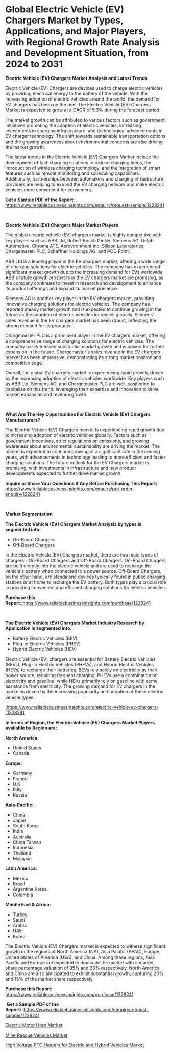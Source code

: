 <p><h1>Global Electric Vehicle (EV) Chargers Market by Types, Applications, and Major Players, with Regional Growth Rate Analysis and Development Situation, from 2024 to 2031</h1></p><p><strong>Electric Vehicle (EV) Chargers Market Analysis and Latest Trends</strong></p>
<p><p>Electric Vehicle (EV) Chargers are devices used to charge electric vehicles by providing electrical energy to the battery of the vehicle. With the increasing adoption of electric vehicles around the world, the demand for EV chargers has been on the rise. The Electric Vehicle (EV) Chargers Market is expected to grow at a CAGR of 5.3% during the forecast period.</p><p>The market growth can be attributed to various factors such as government initiatives promoting the adoption of electric vehicles, increasing investments in charging infrastructure, and technological advancements in EV charger technology. The shift towards sustainable transportation options and the growing awareness about environmental concerns are also driving the market growth.</p><p>The latest trends in the Electric Vehicle (EV) Chargers Market include the development of fast-charging solutions to reduce charging times, the introduction of wireless charging technology, and the integration of smart features such as remote monitoring and scheduling capabilities. Additionally, partnerships between automakers and charging infrastructure providers are helping to expand the EV charging network and make electric vehicles more convenient for consumers.</p></p>
<p><strong>Get a Sample PDF of the Report:&nbsp;</strong> <a href="https://www.reliablebusinessinsights.com/enquiry/request-sample/1228241">https://www.reliablebusinessinsights.com/enquiry/request-sample/1228241</a></p>
<p>&nbsp;</p>
<p><strong>Electric Vehicle (EV) Chargers Major Market Players</strong></p>
<p><p>The global electric vehicle (EV) chargers market is highly competitive with key players such as ABB Ltd, Robert Bosch GmbH, Siemens AG, Delphi Automotive, Chroma ATE, Aerovironment Inc, Silicon Laboratories, Chargemaster PLC, Schaffner Holdings AG, and POD Point.</p><p>ABB Ltd is a leading player in the EV chargers market, offering a wide range of charging solutions for electric vehicles. The company has experienced significant market growth due to the increasing demand for EVs worldwide. ABB's future growth prospects in the EV chargers market are promising, as the company continues to invest in research and development to enhance its product offerings and expand its market presence.</p><p>Siemens AG is another key player in the EV chargers market, providing innovative charging solutions for electric vehicles. The company has reported steady market growth and is expected to continue growing in the future as the adoption of electric vehicles increases globally. Siemens' sales revenue in the EV chargers market has been robust, reflecting the strong demand for its products.</p><p>Chargemaster PLC is a prominent player in the EV chargers market, offering a comprehensive range of charging solutions for electric vehicles. The company has witnessed substantial market growth and is poised for further expansion in the future. Chargemaster's sales revenue in the EV chargers market has been impressive, demonstrating its strong market position and competitive edge.</p><p>Overall, the global EV chargers market is experiencing rapid growth, driven by the increasing adoption of electric vehicles worldwide. Key players such as ABB Ltd, Siemens AG, and Chargemaster PLC are well-positioned to capitalize on this trend, leveraging their expertise and innovation to drive market expansion and revenue growth.</p></p>
<p>&nbsp;</p>
<p><strong>What Are The Key Opportunities For Electric Vehicle (EV) Chargers Manufacturers?</strong></p>
<p><p>The Electric Vehicle (EV) Chargers market is experiencing rapid growth due to increasing adoption of electric vehicles globally. Factors such as government incentives, strict regulations on emissions, and growing awareness about environmental sustainability are driving the market. The market is expected to continue growing at a significant rate in the coming years, with advancements in technology leading to more efficient and faster charging solutions. The future outlook for the EV Chargers market is promising, with investments in infrastructure and new product developments expected to further drive market growth.</p></p>
<p><strong>Inquire or Share Your Questions If Any Before Purchasing This Report:</strong> <a href="https://www.reliablebusinessinsights.com/enquiry/pre-order-enquiry/1228241">https://www.reliablebusinessinsights.com/enquiry/pre-order-enquiry/1228241</a></p>
<p>&nbsp;</p>
<p><strong>Market Segmentation</strong></p>
<p><strong>The Electric Vehicle (EV) Chargers Market Analysis by types is segmented into:</strong></p>
<p><ul><li>On-Board Chargers</li><li>Off-Board Chargers</li></ul></p>
<p><p>In the Electric Vehicle (EV) Chargers market, there are two main types of chargers - On-Board Chargers and Off-Board Chargers. On-Board Chargers are built directly into the electric vehicle and are used to recharge the vehicle's battery when connected to a power source. Off-Board Chargers, on the other hand, are standalone devices typically found in public charging stations or at home to recharge the EV battery. Both types play a crucial role in providing convenient and efficient charging solutions for electric vehicles.</p></p>
<p><strong>Purchase this Report:&nbsp;</strong><a href="https://www.reliablebusinessinsights.com/purchase/1228241">https://www.reliablebusinessinsights.com/purchase/1228241</a></p>
<p>&nbsp;</p>
<p><strong>The Electric Vehicle (EV) Chargers Market Industry Research by Application is segmented into:</strong></p>
<p><ul><li>Battery Electric Vehicles (BEV)</li><li>Plug-In Electric Vehicles (PHEV)</li><li>Hybrid Electric Vehicles (HEV)</li></ul></p>
<p><p>Electric Vehicle (EV) chargers are essential for Battery Electric Vehicles (BEVs), Plug-In Electric Vehicles (PHEVs), and Hybrid Electric Vehicles (HEVs) to recharge their batteries. BEVs rely solely on electricity as their power source, requiring frequent charging. PHEVs use a combination of electricity and gasoline, while HEVs primarily rely on gasoline with some assistance from electricity. The growing demand for EV chargers in the market is driven by the increasing popularity and adoption of these electric vehicle types.</p></p>
<p><a href="https://www.reliablebusinessinsights.com/electric-vehicle-ev-chargers-r1228241">&nbsp;https://www.reliablebusinessinsights.com/electric-vehicle-ev-chargers-r1228241</a></p>
<p><strong>In terms of Region, the Electric Vehicle (EV) Chargers Market Players available by Region are:</strong></p>
<p>
    <p> <strong> North America: </strong>
        <ul>
            <li>United States</li>
            <li>Canada</li>
        </ul>
        </p> 
    <p> <strong> Europe: </strong>
        <ul>
            <li>Germany</li>
            <li>France</li>
            <li>U.K.</li>
            <li>Italy</li>
            <li>Russia</li>
        </ul>
        </p> 
    <p> <strong> Asia-Pacific: </strong>
        <ul>
            <li>China</li>
            <li>Japan</li>
            <li>South Korea</li>
            <li>India</li>
            <li>Australia</li>
            <li>China Taiwan</li>
            <li>Indonesia</li>
            <li>Thailand</li>
            <li>Malaysia</li>
        </ul>
        </p> 
    <p> <strong> Latin America: </strong>
        <ul>
            <li>Mexico</li>
            <li>Brazil</li>
            <li>Argentina Korea</li>
            <li>Colombia</li>
        </ul>
        </p> 
    <p> <strong> Middle East & Africa: </strong>
        <ul>
            <li>Turkey</li>
            <li>Saudi</li>
            <li>Arabia</li>
            <li>UAE</li>
            <li>Korea</li>
        </ul>
    </p>
    </p>
<p><p>The Electric Vehicle (EV) Chargers market is expected to witness significant growth in the regions of North America (NA), Asia Pacific (APAC), Europe, United States of America (USA), and China. Among these regions, Asia Pacific and Europe are expected to dominate the market with a market share percentage valuation of 35% and 30% respectively. North America and China are also anticipated to exhibit substantial growth, capturing 20% and 15% of the market share respectively.</p></p>
<p><strong>Purchase this Report: </strong><a href="https://www.reliablebusinessinsights.com/purchase/1228241">https://www.reliablebusinessinsights.com/purchase/1228241</a></p>
<p>&nbsp;<strong>Get a Sample PDF of the Report:&nbsp;&nbsp;</strong><a href="https://www.reliablebusinessinsights.com/enquiry/request-sample/1228241">https://www.reliablebusinessinsights.com/enquiry/request-sample/1228241</a></p>
<p><strong></strong></p>
<p><p><a href="https://github.com/hlspriggs/Market-Research-Report-List-1/blob/main/electric-motor-horn-market.md">Electric Motor Horn Market</a></p><p><a href="https://github.com/caylechardson65746/Market-Research-Report-List-1/blob/main/mine-rescue-vehicles-market.md">Mine Rescue Vehicles Market</a></p><p><a href="https://github.com/hskmn/Market-Research-Report-List-1/blob/main/high-voltage-ptc-heaters-for-electric-and-hybrid-vehicles-market.md">High Voltage PTC Heaters for Electric and Hybrid Vehicles Market</a></p></p>